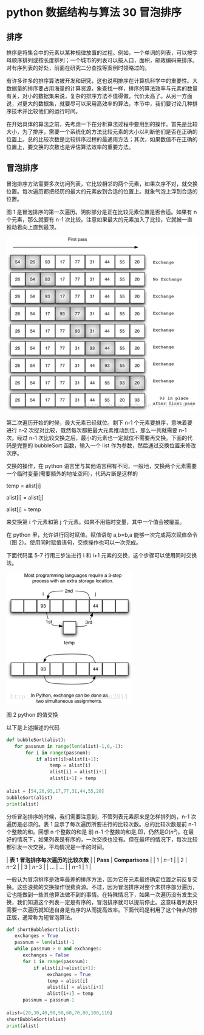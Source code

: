 # python 数据结构与算法 30 冒泡排序

## 排序

排序是将集合中的元素以某种规律放置的过程。例如，一个单词的列表，可以按字母顺序排列或按长度排列；一个城市的列表可以按人口，面积，邮政编码来排序。对有序列表的好处，前面在研究二分查找等案例时领略过的。

有许多许多的排序算法被开发和研究，这也说明排序在计算机科学中的重要性。大数据量的排序要占用海量的计算资源，象查找一样，排序的算法效率与元素的数量有关，对小的数据集来说，复杂的排序方法不值得做，代价太高了。从另一方面说，对更大的数据集，就要尽可以采用高效率的算法。本节中，我们要讨论几种排序技术并比较他们的运行时间。

在开始具体的算法之前，先考虑一下在分析算法过程中要用到的操作。首先是比较大小，为了排序，需要一个系统化的方法比较元素的大小以判断他们是否在正确的位置上。总的比较次数是比较排序过程的最通用方法；其次，如果数值不在正确的位置上，要交换的次数也是评估算法效率的重要方法。

## 冒泡排序

冒泡排序方法需要多次访问列表，它比较相邻的两个元素，如果次序不对，就交换位置。每次遍历都把经历的最大的元素放到合适的位置上。就象气泡上浮到合适的位置。

图 1 是冒泡排序的第一次遍历。阴影部分是正在比较元素位置是否合适。如果有 n 个元素，那么就要有 n-1 次比较。注意如果最大的元素加入了比较，它就被一直推动着向上直到最顶。

![](img/0e2141003c3f08df12ffa71701dacf3d.jpg)

第二次遍历开始的时候，最大元素已经就位。剩下 n-1 个元素要排序，意味着要进行 n-2 次捉对比较，既然每次都把最大元素推动到位，那么一共就需要 n-1 次。经过 n-1 次比较交换之后，最小的元素也一定就位不需要再交换。下面的代码是完整的 bubbleSort 函数，输入一个 list 作为参数，然后通过交换位置来修改次序。

交换的操作，在 python 语言里与其他语言稍有不同，一般地，交换两个元素需要一个临时变量(需要额外的地址空间)，代码片断是这样的

temp = alist[i]

alist[i] = alist[j]

alist[j] = temp

来交换第 i 个元素和第 j 个元素。如果不用临时变量，其中一个值会被覆盖。

在 python 里，允许进行同时赋值。赋值语句 a,b=b,a 能够一次完成两次赋值命令（图 2）。使用同时赋值语句，交换操作也可以一次完成。

下面代码里 5-7 行用三步法进行 i 和 i+1 元素的交换，这个步骤可以使用同时交换法。

![](img/ab27bc377809f2d6291dea3b340427f6.jpg)

图 2 python 的值交换

以下是上述描述的代码

```py
def bubbleSort(alist):
   for passnum in range(len(alist)-1,0,-1):
       for i in range(passnum):
           if alist[i]>alist[i+1]:
                temp = alist[i]
                alist[i] = alist[i+1]
                alist[i+1] = temp

alist = [54,26,93,17,77,31,44,55,20]
bubbleSort(alist)
print(alist)
```

分析冒泡排序的时候，我们需要注意到，不管列表元素原来是怎样排列的，n-1 次遍历是必须的。表 1 显示了每次遍历所要进行的比较次数。总的比较次数是前 n-1 个整数的和。回想 n 个整数的和是 前 n-1 个整数的和是,即，仍然是*O*(*n²*)。在最好的情况下，如果列表是有序的，一次交换也没有。但在最坏的情况下，每次比较都引发一次交换，平均情况是一半的时间。 

| **表 1 冒泡排序每次遍历的比较次数** |
| **Pass** | **Comparisons** |
| 1 | *n*−1 |
| 2 | *n*−2 |
| 3 | *n*−3 |
| ... | ... |
| *n*−1 | 1 |

一般认为冒泡排序是效率最差的排序方法，因为它在元素最终确定位置之前反复交换。这些浪费的交换操作很费资源。不过，因为冒泡排序对整个未排序部分遍历，它也能做到一些其他算法做不到的事情。在特殊情况下，如果一次遍历没有发生交换，我们知道这个列表一定是有序的，冒泡排序就可以提前停止。这意味着列表只需要一次遍历就知道自身是有序的从而提高效率。下面代码是利用了这个特点的修正版，通常称为短冒泡算法。

```py
def shortBubbleSort(alist):
   exchanges = True
   passnum = len(alist)-1
   while passnum > 0 and exchanges:
      exchanges = False
      for i in range(passnum):
          if alist[i]>alist[i+1]:
               exchanges = True
               temp = alist[i]
               alist[i] = alist[i+1]
               alist[i+1] = temp
      passnum = passnum-1

alist=[20,30,40,90,50,60,70,80,100,110]
shortBubbleSort(alist)
print(alist)
```